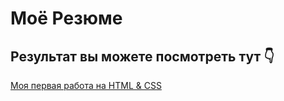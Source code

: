 # Моё Резюме

## Результат вы можете посмотреть тут 👇

[Моя первая работа на HTML & CSS](https://aspigen.github.io/resume/)
